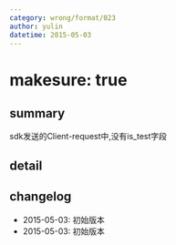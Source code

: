 ```yaml
---
category: wrong/format/023
author: yulin
datetime: 2015-05-03
---
```


# makesure: true

## summary

sdk发送的Client-request中,没有is_test字段

## detail



## changelog

- 2015-05-03: 初始版本
- 2015-05-03: 初始版本
